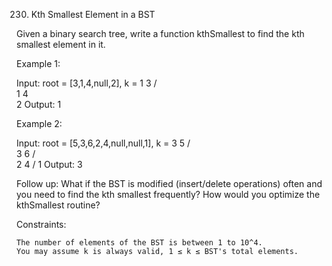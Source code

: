 230. Kth Smallest Element in a BST

Given a binary search tree, write a function kthSmallest to find the kth smallest element in it.

Example 1:

Input: root = [3,1,4,null,2], k = 1
3
/ \
 1 4
\
 2
Output: 1

Example 2:

Input: root = [5,3,6,2,4,null,null,1], k = 3
5
/ \
 3 6
/ \
 2 4
/
1
Output: 3

Follow up:
What if the BST is modified (insert/delete operations) often and you need to find the kth smallest frequently? How would you optimize the kthSmallest routine?

Constraints:

    The number of elements of the BST is between 1 to 10^4.
    You may assume k is always valid, 1 ≤ k ≤ BST's total elements.

